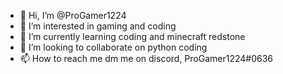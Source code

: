 - 👋 Hi, I’m @ProGamer1224
- 👀 I’m interested in gaming and coding
- 🌱 I’m currently learning coding and minecraft redstone
- 💞️ I’m looking to collaborate on python coding
- 📫 How to reach me dm me on discord, ProGamer1224#0636

<!---
ProGamer1224/ProGamer1224 is a ✨ special ✨ repository because its `README.md` (this file) appears on your GitHub profile.
You can click the Preview link to take a look at your changes.
--->
